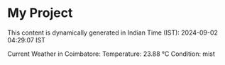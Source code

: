 # My Project

This content is dynamically generated in Indian Time (IST): 2024-09-02 04:29:07 IST


Current Weather in Coimbatore:
Temperature: 23.88 °C
Condition: mist
